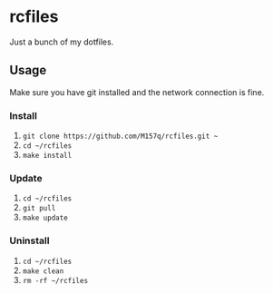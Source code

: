 # rcfiles
Just a bunch of my dotfiles.

## Usage
Make sure you have git installed and the network connection is fine.

### Install
1. `git clone https://github.com/M157q/rcfiles.git ~`
2. `cd ~/rcfiles`
3. `make install`

### Update
1. `cd ~/rcfiles`
2. `git pull`
3. `make update`

### Uninstall
1. `cd ~/rcfiles`
2. `make clean`
3. `rm -rf ~/rcfiles`

